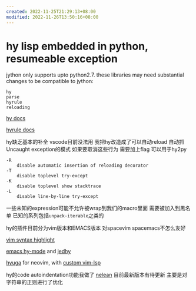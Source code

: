 ```yaml
---
created: 2022-11-25T21:29:13+08:00
modified: 2022-11-26T13:50:16+08:00
---
```


# hy lisp embedded in python, resumeable exception

jython only supports upto python2.7. these libraries may need substantial changes to be compatible to jython:

```
hy
parse
hyrule
reloading
```

[hy docs](https://docs.hylang.org/en/stable/api.html#lfor)

[hyrule docs](https://hyrule.readthedocs.io/en/master/index.html#hyrule.control.block)

hy缺乏基本的补全 vscode目前没法用 我把hy改造成了可以自动reload 自动抓Uncaught exception的模式 如果要取消这些行为 需要加上flag 可以用于hy2py

```
-R
    disable automatic insertion of reloading decorator
-T
    disable toplevel try-except
-K
    disable toplevel show stacktrace
-L
    disable line-by-line try-except
```

一些未知的expression可能不允许被wrap到我们的macro里面 需要被加入到黑名单 已知的系列包括`unpack-iterable`之类的

hy的插件目前分为vim版本和EMACS版本 对spacevim spacemacs不怎么友好

[vim syntax highlight](https://github.com/hylang/vim-hy)

[emacs hy-mode](https://github.com/hylang/hy-mode) and [jedhy](https://github.com/ekaschalk/jedhy)

[hyuga](https://github.com/sakuraiyuta/hyuga) for neovim, with [custom vim-lsp](https://www.github.com/sakuraiyuta/vim-lsp-settings/tree/add-lang/hyuga)

hy的code autoindentation功能我做了 [nelean](https://github.com/Jamea4Ever0/nelean) 目前最新版本有待更新 主要是对字符串的正则进行了优化
